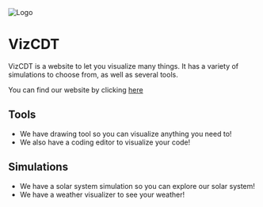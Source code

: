 <img src="https://github.com/Top-Of-Tech/VizCDT/blob/main/src/images/Favicon.png?raw=true" alt="Logo">

# VizCDT
VizCDT is a website to let you visualize many things. It has a variety of simulations to choose from, as well as several tools.

You can find our website by clicking [here](https://vizcdt.vercel.app)

## Tools
- We have drawing tool so you can visualize anything you need to!
- We also have a coding editor to visualize your code!

## Simulations
- We have a solar system simulation so you can explore our solar system!
- We have a weather visualizer to see your weather!
